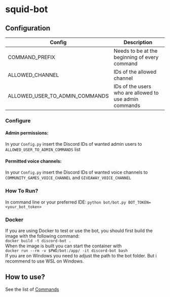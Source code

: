 # squid-bot

## Configuration
| Config | Description |
|---|---|
| COMMAND_PREFIX | Needs to be at the beginning of every command |
| ALLOWED_CHANNEL | IDs of the allowed channel |
| ALLOWED_USER_TO_ADMIN_COMMANDS | IDs of the users who are allowed to use admin commands |

### Configure
#### Admin permissions:
In your `Config.py` insert the Discord IDs of wanted admin users to `ALLOWED_USER_TO_ADMIN_COMMANDS` list
#### Permitted voice channels:
In your `Config.py` insert the Discord IDs of wanted voice channels to `COMMUNITY_GAMES_VOICE_CHANNEL` and `GIVEAWAY_VOICE_CHANNEL` 

### How To Run?

In command line or your preferred IDE: `python bot/bot.py BOT_TOKEN=<your_bot_token>`

### Docker
If you are using Docker to test or use the bot, you should first build the image with the following command:  
`docker build -t discord-bot .`  
When the image is built you can start the container with  
`docker run --rm -v $PWD/bot:/app/ -it discord-bot bash`  
If you are on Windows you need to adjust the path to the bot folder. But i recommend to use WSL on Windows.

## How to use?
See the list of [Commands](COMMANDS.md)